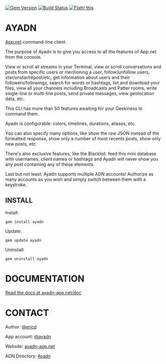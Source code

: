 [![Gem Version](https://badge.fury.io/rb/ayadn.svg)](http://badge.fury.io/rb/ayadn) 
[![Build Status](https://travis-ci.org/ericdke/na.svg?branch=master)](https://travis-ci.org/ericdke/na)
[![Flattr this](http://api.flattr.com/button/flattr-badge-large.png)](https://flattr.com/submit/auto?user_id=ericdejonckheere&url=https://github.com/ericdke/na&title=Ayadn&language=&tags=github&category=software)

AYADN
=====

[App.net](http://app.net) command-line client.

The purpose of Ayadn is to give you access to all the features of App.net from the console.

View or scroll all streams in your Terminal, view or scroll conversations and posts from specific users or mentioning a user, follow/unfollow users, star/unstar/repost/etc, get information about users and their followers/followings, search for words or hashtags, list and download your files, view all your channels including Broadcasts and Patter rooms, write single-line or multi-line posts, send private messages, view geolocation data, etc.

This CLI has more than 50 features awaiting for your Geekiness to command them.

Ayadn is configurable: colors, timelines, durations, aliases, etc. 

You can also specify many options, like show the raw JSON instead of the formatted response, show only a number of most recents posts, show only new posts, etc.

There's also exclusive features, like the Blacklist: feed this mini database with usernames, client names or hashtags and Ayadn will never show you any post containing any of these elements.

Last but not least: Ayadn supports multiple ADN accounts! Authorize as many accounts as you wish and simply switch between them with a keystroke.  


## INSTALL

Install:

`gem install ayadn`  

Update:

`gem update ayadn`  

Uninstall:

`gem uninstall ayadn`  

# DOCUMENTATION

[Read the docs at ayadn-app.net/doc](http://ayadn-app.net/doc/)

# CONTACT

Author: [@ericd](http://app.net/ericd)

App account: [@ayadn](http://app.net/ayadn)

Website: [ayadn-app.net](http://ayadn-app.net)

ADN Directory: [Ayadn](https://directory.app.net/app/345/ayadn/)

